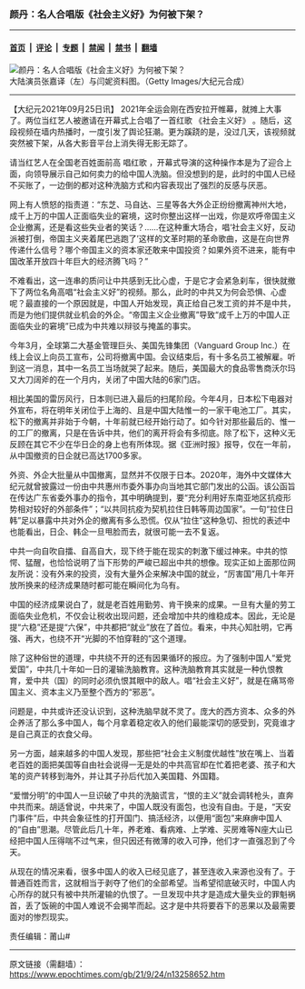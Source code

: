 ### 颜丹：名人合唱版《社会主义好》为何被下架？

---

#### [首页](../../../..?n13258652) &nbsp;|&nbsp; [评论](../../../../../epoch-comment?n13258652) &nbsp;|&nbsp; [专题](../../../../../epoch-special?n13258652) &nbsp;|&nbsp; [禁闻](../../../../../epoch-news?n13258652) &nbsp;|&nbsp; [禁书](../../../../../books?n13258652) &nbsp;|&nbsp; [翻墙](https://github.com/gfw-breaker/nogfw/blob/master/README.md?n13258652)


<div><img alt="颜丹：名人合唱版《社会主义好》为何被下架？" class="attachment-djy_600_400 size-djy_600_400 wp-post-image" src="https://i.epochtimes.com/assets/uploads/2021/09/id13256386-zhang-jiayiyan-ni-600x400.jpg"/>
<div class="caption">
 大陆演员张嘉译（左）与闫妮资料图。（Getty Images/大纪元合成）
</div></div><hr/><div class="post_content" id="artbody" itemprop="articleBody">
 <!-- article content begin -->
 <p>
  【大纪元2021年09月25日讯】 2021年全运会刚在西安拉开帷幕，就摊上大事了。两位当红艺人被邀请在开幕式上合唱了一首红歌
  <ok href="https://www.epochtimes.com/gb/tag/%E3%80%8A%E7%A4%BE%E4%BC%9A%E4%B8%BB%E4%B9%89%E5%A5%BD%E3%80%8B.html">
   《社会主义好》
  </ok>
  。随后，这段视频在墙内热播时，一度引发了舆论狂潮。更为蹊跷的是，没过几天，该视频就突然被下架，从各大影音平台上消失得无影无踪了。
 </p>
 <p>
  请当红艺人在全国老百姓面前高
  <ok href="https://www.epochtimes.com/gb/tag/%E5%94%B1%E7%BA%A2%E6%AD%8C.html">
   唱红歌
  </ok>
  ，开幕式导演的这种操作本是为了迎合上面，向领导展示自己如何卖力的给中国人洗脑。但没想到的是，此时的中国人已经不买账了，一边倒的都对这种洗脑方式和内容表现出了强烈的反感与厌恶。
 </p>
 <p>
  网上有人愤怒的指责道：“东芝、马自达、三星等各大外企正纷纷撤离神州大地，成千上万的中国人正面临失业的窘境，这时你整出这样一出戏，你是欢呼帝国主义企业撤离，还是看这些失业者的笑话？……在这种重大场合，唱‘社会主义好，反动派被打倒，帝国主义夹着尾巴逃跑了’这样的文革时期的革命歌曲，这是在向世界传递什么信号？哪个帝国主义的资本家还敢来中国投资？如果外资不进来，能有中国改革开放四十年巨大的经济腾飞吗？”
 </p>
 <p>
  不难看出，这一连串的质问让中共感到无比心虚，于是它才会紧急刹车，很快就撤下了两位名角高唱“社会主义好”的视频。那么，此时的中共又为何会恐惧、心虚呢？最直接的一个原因就是，中国人开始发现，真正给自己发工资的并不是中共，而是为他们提供就业机会的外企。“帝国主义企业撤离”导致“成千上万的中国人正面临失业的窘境”已成为中共难以辩驳与掩盖的事实。
 </p>
 <p>
  今年3月，全球第二大基金管理巨头、美国先锋集团（Vanguard Group Inc.）在线上会议上向员工宣布，公司将撤离中国。会议结束后，有十多名员工被解雇。听到这一消息，其中一名员工当场就哭了起来。随后，美国最大的食品零售商沃尔玛又大刀阔斧的在一个月内，关闭了中国大陆的6家门店。
 </p>
 <p>
  相比美国的雷厉风行，日本则已进入最后的扫尾阶段。今年4月，日本松下电器对外宣布，将在明年关闭位于上海的、且是中国大陆惟一的一家干电池工厂。其实，松下的撤离并非始于今朝，十年前就已经开始行动了。如今针对那些最后的、惟一的工厂的撤离，只是在告诉中共，他们的离开将会有多彻底。除了松下，这种义无反顾在其它不少在华日企的身上也有所体现。据《亚洲时报》报导，仅在一年前，从中国撤资的日企就已高达1700多家。
 </p>
 <p>
  外资、外企大批量从中国撤离，显然并不仅限于日本。2020年，海外中文媒体大纪元就曾披露过一份由中共惠州市委外事办向当地其它部门发出的公函。该公函旨在传达广东省委外事办的指令，其中明确提到，要“充分利用好东南亚地区抗疫形势相对较好的外部条件”；“以共同抗疫为契机拉住日韩等周边国家”。一句“拉住日韩”足以暴露中共对外企的撤离有多么恐慌。仅从“拉住”这种急切、担忧的表述中也能看出，日企、韩企一旦甩脸而去，就很可能一去不复返。
 </p>
 <p>
  中共一向自吹自擂、自高自大，现下终于能在现实的刺激下缓过神来。中共的惊愕、猛醒，也恰恰说明了当下形势的严峻已超出中共的想像。现实正如上面那位网友所说：没有外来的投资，没有大量外企来解决中国的就业，“厉害国”用几十年开放所换来的经济成果随时都可能在瞬间化为乌有。
 </p>
 <p>
  中国的经济成果说白了，就是老百姓用勤劳、肯干换来的成果。一旦有大量的劳工面临失业危机，不仅会让税收出现问题，还会增加中共的维稳成本。因此，无论是提“六稳”还是提“六保”，中共都把“就业”放在了首位。看来，中共心知肚明，它再强、再大，也绕不开“光脚的不怕穿鞋的”这个道理。
 </p>
 <p>
  除了这种俗世的道理，中共绕不开的还有因果循环的报应。为了强制中国人“爱党爱国”，中共几十年如一日的灌输洗脑教育。这种洗脑教育其实就是一种仇恨教育，爱中共（国）的同时必须仇恨其眼中的敌人。唱“社会主义好”，就是在痛骂帝国主义、资本主义乃至整个西方的“邪恶”。
 </p>
 <p>
  问题是，中共或许还没认识到，这种洗脑早就不灵了。庞大的西方资本、众多的外企养活了那么多中国人，每个月拿着稳定收入的他们最能深切的感受到，究竟谁才是自己真正的衣食父母。
 </p>
 <p>
  另一方面，越来越多的中国人发现，那些把“社会主义制度优越性”放在嘴上、当着老百姓的面把美国等自由社会说得一无是处的中共高官却在忙着把老婆、孩子和大笔的资产转移到海外，并让其子孙后代加入美国籍、外国籍。
 </p>
 <p>
  “爱憎分明”的中国人一旦识破了中共的洗脑谎言，“恨的主义”就会调转枪头，直奔中共而来。胡适曾说，中共来了，中国人既没有面包，也没有自由。于是，“天安门事件”后，中共会象征性的打开国门、搞活经济，以便用“面包”来麻痹中国人的“自由”思潮。尽管此后几十年，养老难、看病难、上学难、买房难等N座大山已经把中国人压得喘不过气来，但只因还有微薄的收入可挣，他们才一直强忍到了今天。
 </p>
 <p>
  从现在的情况来看，很多中国人的收入已经见底了，甚至连收入来源也没有了。于普通百姓而言，这就相当于剥夺了他们的全部希望。当希望彻底破灭时，中国人内心所存的就只有被中共所灌输的仇恨了。一旦发现中共才是造成大量失业的罪魁祸首，丢了饭碗的中国人难说不会揭竿而起。这才是中共将要吞下的恶果以及最需要面对的惨烈现实。
 </p>
 <p>
  责任编辑：莆山#
 </p>
 <!-- article content end -->
 <div id="below_article_ad">
 </div>
</div>


---

原文链接（需翻墙）：https://www.epochtimes.com/gb/21/9/24/n13258652.htm